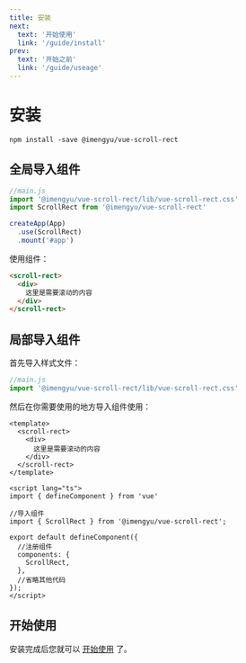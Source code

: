 ```yaml
---
title: 安装
next:
  text: '开始使用'
  link: '/guide/install'
prev:
  text: '开始之前'
  link: '/guide/useage'
---
```


# 安装

```shell
npm install -save @imengyu/vue-scroll-rect
```

## 全局导入组件

```js
//main.js
import '@imengyu/vue-scroll-rect/lib/vue-scroll-rect.css'
import ScrollRect from '@imengyu/vue-scroll-rect'

createApp(App)
  .use(ScrollRect)
  .mount('#app')  
```

使用组件：

```html
<scroll-rect>
  <div>
    这里是需要滚动的内容
  </div>
</scroll-rect>
```

## 局部导入组件

首先导入样式文件：

```js
//main.js
import '@imengyu/vue-scroll-rect/lib/vue-scroll-rect.css'
```

然后在你需要使用的地方导入组件使用：

```vue
<template>
  <scroll-rect>
    <div>
      这里是需要滚动的内容
    </div>
  </scroll-rect>
</template>

<script lang="ts">
import { defineComponent } from 'vue'

//导入组件
import { ScrollRect } from '@imengyu/vue-scroll-rect';

export default defineComponent({
  //注册组件
  components: {
    ScrollRect,
  },
  //省略其他代码
});
</script>
```

## 开始使用

安装完成后您就可以 [开始使用](./useage.md) 了。
